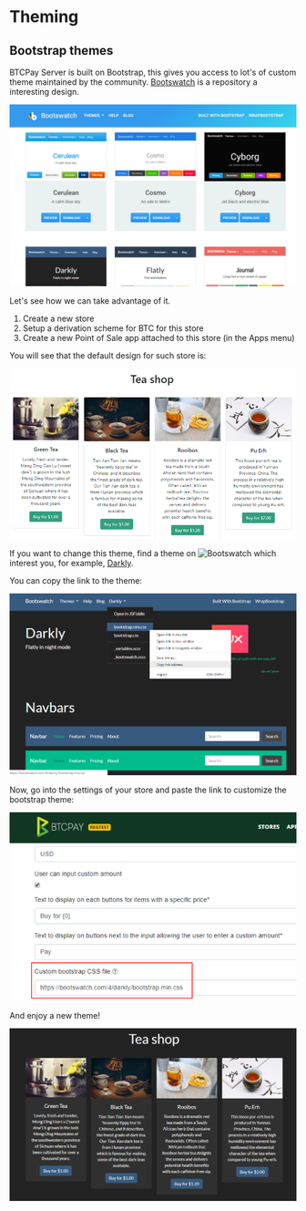 # Theming

## Bootstrap themes

BTCPay Server is built on Bootstrap, this gives you access to lot's of custom theme maintained by the community.
[Bootswatch](https://bootswatch.com/) is a repository a interesting design.

![Bootswatch](img/Bootswatch.png)

Let's see how we can take advantage of it.

1. Create a new store
2. Setup a derivation scheme for BTC for this store
3. Create a new Point of Sale app attached to this store (in the Apps menu)

You will see that the default design for such store is:

![DefaultPoS](img/DefaultPoS.png)

If you want to change this theme, find a theme on ![Bootswatch](img/Bootswatch.jpg) which interest you, for example, [Darkly](https://bootswatch.com/darkly/).

You can copy the link to the theme:

![CopyBootswatch](img/CopyBootswatch.png)

Now, go into the settings of your store and paste the link to customize the bootstrap theme:

![ModifyBootstrap](img/ModifyBootstrap.png)

And enjoy a new theme!

![CustomTheme](img/CustomTheme.png)